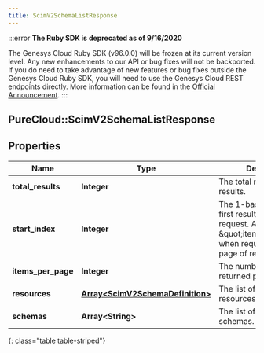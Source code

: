 ```yaml
---
title: ScimV2SchemaListResponse
---
```


:::error
**The Ruby SDK is deprecated as of 9/16/2020**

The Genesys Cloud Ruby SDK (v96.0.0) will be frozen at its current version level. Any new enhancements to our API or bug fixes will not be backported. If you do need to take advantage of new features or bug fixes outside the Genesys Cloud Ruby SDK, you will need to use the Genesys Cloud REST endpoints directly. More information can be found in the [Official Announcement](https://developer.mypurecloud.com/forum/t/announcement-genesys-cloud-ruby-sdk-end-of-life/8850).
:::


## PureCloud::ScimV2SchemaListResponse

## Properties

|Name | Type | Description | Notes|
|------------ | ------------- | ------------- | -------------|
| **total_results** | **Integer** | The total number of results. | [optional] |
| **start_index** | **Integer** | The 1-based index of the first result returned by this request. Add this to \&quot;itemsPerPage\&quot; when requesting the next page of results. | [optional] |
| **items_per_page** | **Integer** | The number of resources returned per page. | [optional] |
| **resources** | [**Array&lt;ScimV2SchemaDefinition&gt;**](ScimV2SchemaDefinition.html) | The list of requested resources. | [optional] |
| **schemas** | **Array&lt;String&gt;** | The list of supported schemas. | [optional] |
{: class="table table-striped"}


